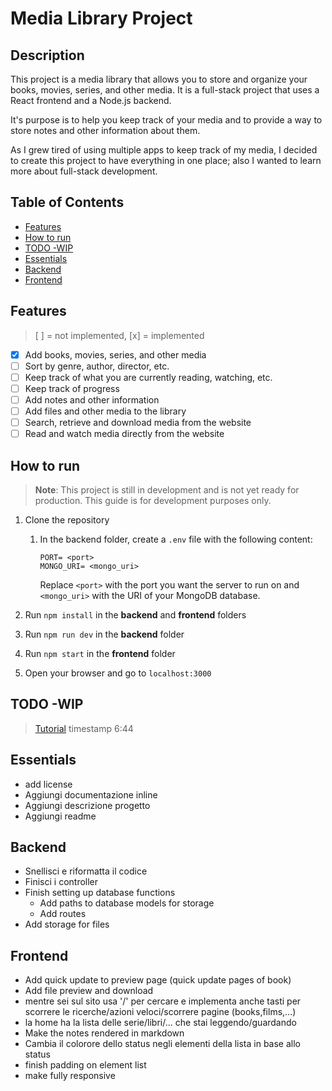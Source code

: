 # Media Library Project <!-- omit in toc -->

## Description <!-- omit in toc -->

This project is a media library that allows you to store and organize your books, movies, series, and other media. It is a full-stack project that uses a React frontend and a Node.js backend.

It's purpose is to help you keep track of your media and to provide a way to store notes and other information about them.

As I grew tired of using multiple apps to keep track of my media, I decided to create this project to have everything in one place; also I wanted to learn more about full-stack development.

## Table of Contents  <!-- omit in toc -->

- [Features](#features)
- [How to run](#how-to-run)
- [TODO -WIP](#todo--wip)
- [Essentials](#essentials)
- [Backend](#backend)
- [Frontend](#frontend)

## Features  

> [ ] = not implemented, [x] = implemented

- [x] Add books, movies, series, and other media
- [ ] Sort by genre, author, director, etc.
- [ ] Keep track of what you are currently reading, watching, etc.
- [ ] Keep track of progress
- [ ] Add notes and other information
- [ ] Add files and other media to the library
- [ ] Search, retrieve and download media from the website
- [ ] Read and watch media directly from the website

## How to run  

> **Note**: This project is still in development and is not yet ready for production. This guide is for development purposes only.

1. Clone the repository
   1. In the backend folder, create a `.env` file with the following content:

      ```env
      PORT= <port>
      MONGO_URI= <mongo_uri>
      ```

      Replace `<port>` with the port you want the server to run on and `<mongo_uri>` with the URI of your MongoDB database.

2. Run `npm install` in the **backend** and **frontend** folders
3. Run `npm run dev` in the **backend** folder
4. Run `npm start` in the **frontend** folder
5. Open your browser and go to `localhost:3000`

## TODO -WIP

> [Tutorial](https://www.youtube.com/watch?v=O8IipcpTmYU&list=PL4cUxeGkcC9iJ_KkrkBZWZRHVwnzLIoUE&index=5) timestamp 6:44

## Essentials

- add license
- Aggiungi documentazione inline
- Aggiungi descrizione progetto
- Aggiungi readme

## Backend

- Snellisci e riformatta il codice
- Finisci i controller
- Finish setting up database functions
  - Add paths to database models for storage
  - Add routes
- Add storage for files

## Frontend

- Add quick update to preview page (quick update pages of book)
- Add file preview and download 
- mentre sei sul sito usa '/' per cercare e implementa anche tasti per scorrere le ricerche/azioni veloci/scorrere pagine (books,films,...)
- la home ha la lista delle serie/libri/... che stai leggendo/guardando
- Make the notes rendered in markdown
- Cambia il colorore dello status negli elementi della lista in base allo status
- finish padding on element list
- make fully responsive